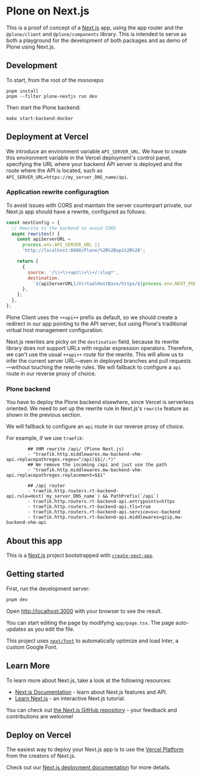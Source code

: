 # Plone on Next.js

This is a proof of concept of a [Next.js](https://nextjs.org) app, using the app router and the `@plone/client` and `@plone/components` library. This is intended to serve as both a playground for the development of both packages and as demo of Plone using Next.js.

## Development

To start, from the root of the monorepo:

```shell
pnpm install
pnpm --filter plone-nextjs run dev
```

Then start the Plone backend:

```shell
make start-backend-docker
```

## Deployment at Vercel


We introduce an environment variable `API_SERVER_URL`.
We have to create this environment variable in the Vercel deployment's control panel, specifying the URL where your backend API server is deployed and the route where the API is located, such as `API_SERVER_URL=https://my_server_DNS_name/api`.

### Application rewrite configuragtion

To avoid issues with CORS and maintain the server counterpart private, our Next.js app should have a rewrite, configured as follows:

```jsx
const nextConfig = {
  // Rewrite to the backend to avoid CORS
  async rewrites() {
    const apiServerURL =
      process.env.API_SERVER_URL ||
      'http://localhost:8080/Plone/%2B%2Bapi%2B%2B';

    return [
      {
        source: '/\\+\\+api\\+\\+/:slug*',
        destination:
          `${apiServerURL}/VirtualHostBase/https/${process.env.NEXT_PUBLIC_VERCEL_URL}%3A443/Plone/%2B%2Bapi%2B%2B/VirtualHostRoot/:slug*`,
      },
    ];
  },
};
```

Plone Client uses the `++api++` prefix as default, so we should create a redirect in our app pointing to the API server, but using Plone's traditional virtual host management configuration.

Next.js rewrites are picky on the `destination` field, because its rewrite library does not support URLs with regular expression operators.
Therefore, we can't use the usual `++api++` route for the rewrite.
This will allow us to infer the current server URL—even in deployed branches and pull requests—without touching the rewrite rules.
We will fallback to configure a `api` route in our reverse proxy of choice.

### Plone backend

You have to deploy the Plone backend elsewhere, since Vercel is serverless oriented.
We need to set up the rewrite rule in Next.js's `rewrite` feature as shown in the previous section.

We will fallback to configure an `api` route in our reverse proxy of choice.

For example, if we use `traefik`:

```
        ## VHM rewrite /api/ (Plone Next.js)
        - "traefik.http.middlewares.mw-backend-vhm-api.replacepathregex.regex=^/api($$|/.*)"
        ## We remove the incoming /api and just use the path
        - "traefik.http.middlewares.mw-backend-vhm-api.replacepathregex.replacement=$$1"

        ## /api router
        - traefik.http.routers.rt-backend-api.rule=Host(`my_server_DNS_name`) && PathPrefix(`/api`)
        - traefik.http.routers.rt-backend-api.entrypoints=https
        - traefik.http.routers.rt-backend-api.tls=true
        - traefik.http.routers.rt-backend-api.service=svc-backend
        - traefik.http.routers.rt-backend-api.middlewares=gzip,mw-backend-vhm-api
```

## About this app

This is a [Next.js](https://nextjs.org/) project bootstrapped with [`create-next-app`](https://github.com/vercel/next.js/tree/canary/packages/create-next-app).

## Getting started

First, run the development server:

```bash
pnpm dev
```

Open [http://localhost:3000](http://localhost:3000) with your browser to see the result.

You can start editing the page by modifying `app/page.tsx`. The page auto-updates as you edit the file.

This project uses [`next/font`](https://nextjs.org/docs/basic-features/font-optimization) to automatically optimize and load Inter, a custom Google Font.

## Learn More

To learn more about Next.js, take a look at the following resources:

- [Next.js Documentation](https://nextjs.org/docs) - learn about Next.js features and API.
- [Learn Next.js](https://nextjs.org/learn) - an interactive Next.js tutorial.

You can check out [the Next.js GitHub repository](https://github.com/vercel/next.js/) - your feedback and contributions are welcome!

## Deploy on Vercel

The easiest way to deploy your Next.js app is to use the [Vercel Platform](https://vercel.com/new) from the creators of Next.js.

Check out our [Next.js deployment documentation](https://nextjs.org/docs/deployment) for more details.
